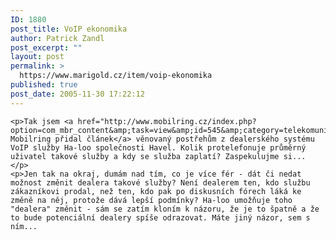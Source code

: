 ```yaml
---
ID: 1880
post_title: VoIP ekonomika
author: Patrick Zandl
post_excerpt: ""
layout: post
permalink: >
  https://www.marigold.cz/item/voip-ekonomika
published: true
post_date: 2005-11-30 17:22:12
---
```

	<p>Tak jsem <a href="http://www.mobilring.cz/index.php?option=com_mbr_content&amp;task=view&amp;id=545&amp;category=telekomunikace">na Mobilring přidal článek</a> věnovaný postřehům z dealerského systému VoIP služby Ha-loo společnosti Havel. Kolik protelefonuje průměrný uživatel takové služby a kdy se služba zaplatí? Zaspekulujme si... </p>
	<p>Jen tak na okraj, dumám nad tím, co je více fér - dát či nedat možnost změnit dealera takové služby? Není dealerem ten, kdo službu zákazníkovi prodal, než ten, kdo pak po diskusních fórech láká ke změně na něj, protože dává lepší podmínky? Ha-loo umožňuje toho "dealera" změnit - sám se zatím kloním k názoru, že je to špatně a že to bude potenciální dealery spíše odrazovat. Máte jiný názor, sem s ním...
</p>